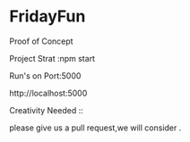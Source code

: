 # FridayFun
Proof of Concept

Project Strat :npm start

Run's on Port:5000

http://localhost:5000


Creativity Needed ::

  please give us a  pull request,we will consider .
